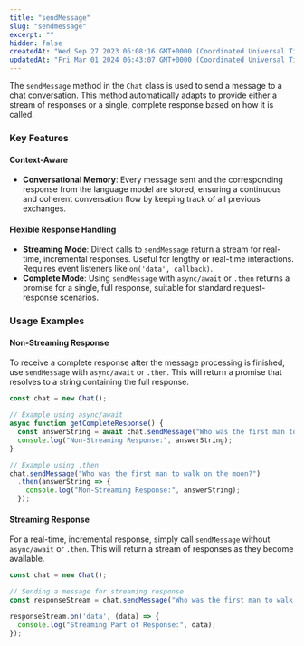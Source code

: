 ```yaml
---
title: "sendMessage"
slug: "sendmessage"
excerpt: ""
hidden: false
createdAt: "Wed Sep 27 2023 06:08:16 GMT+0000 (Coordinated Universal Time)"
updatedAt: "Fri Mar 01 2024 06:43:07 GMT+0000 (Coordinated Universal Time)"
---
```

The `sendMessage` method in the `Chat` class is used to send a message to a chat conversation. This method automatically adapts to provide either a stream of responses or a single, complete response based on how it is called.

### Key Features

#### Context-Aware

- **Conversational Memory**: Every message sent and the corresponding response from the language model are stored, ensuring a continuous and coherent conversation flow by keeping track of all previous exchanges.

#### Flexible Response Handling

- **Streaming Mode**: Direct calls to `sendMessage` return a stream for real-time, incremental responses. Useful for lengthy or real-time interactions. Requires event listeners like `on('data', callback)`.
- **Complete Mode**: Using `sendMessage` with `async/await` or `.then` returns a promise for a single, full response, suitable for standard request-response scenarios.

### Usage Examples

#### Non-Streaming Response

To receive a complete response after the message processing is finished, use `sendMessage` with `async/await` or `.then`. This will return a promise that resolves to a string containing the full response.

```ts
const chat = new Chat();

// Example using async/await
async function getCompleteResponse() {
  const answerString = await chat.sendMessage("Who was the first man to walk on the moon?");
  console.log("Non-Streaming Response:", answerString);
}

// Example using .then
chat.sendMessage("Who was the first man to walk on the moon?")
  .then(answerString => {
    console.log("Non-Streaming Response:", answerString);
  });
```

#### Streaming Response

For a real-time, incremental response, simply call `sendMessage` without `async/await` or `.then`. This will return a stream of responses as they become available.

```ts
const chat = new Chat();

// Sending a message for streaming response
const responseStream = chat.sendMessage("Who was the first man to walk on the moon?");

responseStream.on('data', (data) => {
  console.log("Streaming Part of Response:", data);
});
```
